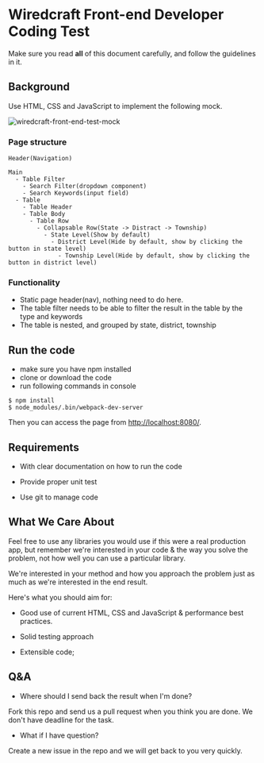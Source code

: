 # Wiredcraft Front-end Developer Coding Test

Make sure you read **all** of this document carefully, and follow the guidelines in it.

## Background

Use HTML, CSS and JavaScript to implement the following mock.

![wiredcraft-front-end-test-mock](https://cldup.com/QNw9nUVmcN-2000x2000.png)

### Page structure

```
Header(Navigation)

Main
  - Table Filter
    - Search Filter(dropdown component)
    - Search Keywords(input field)
  - Table
    - Table Header
    - Table Body
      - Table Row
        - Collapsable Row(State -> Distract -> Township)
          - State Level(Show by default)
            - District Level(Hide by default, show by clicking the button in state level)
              - Township Level(Hide by default, show by clicking the button in district level)
```

### Functionality

* Static page header(nav), nothing need to do here.
* The table filter needs to be able to filter the result in the table by the type and keywords
* The table is nested, and grouped by state, district, township

## Run the code

- make sure you have npm installed
- clone or download the code
- run following commands in console
```console
$ npm install
$ node_modules/.bin/webpack-dev-server
```
Then you can access the page from <http://localhost:8080/>.

## Requirements

- With clear documentation on how to run the code

- Provide proper unit test

- Use git to manage code

## What We Care About

Feel free to use any libraries you would use if this were a real production app, but remember we're interested in your code & the way you solve the problem, not how well you can use a particular library.

We're interested in your method and how you approach the problem just as much as we're interested in the end result.

Here's what you should aim for:

- Good use of current HTML, CSS and JavaScript & performance best practices.

- Solid testing approach

- Extensible code;

## Q&A

* Where should I send back the result when I'm done?

Fork this repo and send us a pull request when you think you are done. We don't have deadline for the task.

* What if I have question?

Create a new issue in the repo and we will get back to you very quickly.
